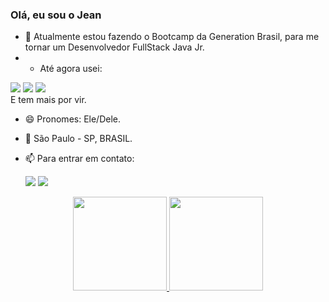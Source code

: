 ### Olá, eu sou o Jean

- 🌱 Atualmente estou fazendo o Bootcamp da Generation Brasil, para me tornar um Desenvolvedor FullStack Java Jr.
- - Até agora usei:
<div>
  <img src="https://img.shields.io/badge/Java-ED8B00?style=for-the-badge&logo=java&logoColor=white">
  <img src="https://img.shields.io/badge/MySQL-005C84?style=for-the-badge&logo=mysql&logoColor=white">
  <img src="https://img.shields.io/badge/Spring_Boot-F2F4F9?style=for-the-badge&logo=spring-boot">
</div> E tem mais por vir.

- 😄 Pronomes: Ele/Dele.
- 🚩 São Paulo - SP, BRASIL. 
- 📫 Para entrar em contato: <div> 
 

  <a href="www.linkedin.com/in/jeanlrc" target="_blank"><img src="https://img.shields.io/badge/-LinkedIn-%230077B5?style=for-the-badge&logo=linkedin&logoColor=white" target="_blank"></a>
  <a href="https://twitter.com/_JeanLRC" target="_blank"><img src="https://img.shields.io/badge/Twitter-1DA1F2?style=for-the-badge&logo=twitter&logoColor=white"
target="_blank"></a>
</div>


<div align="center">
  <a href="https://github.com/JeanLRC">
  <img height="150em" src="https://github-readme-stats.vercel.app/api?username=JeanLRC&show_icons=true&theme=github_dark&include_all_commits=true&count_private=true"/>
  <img height="150em" src="https://github-readme-stats.vercel.app/api/top-langs/?username=JeanLRC&layout=compact&langs_count=7&theme=github_dark"/>
</div>



